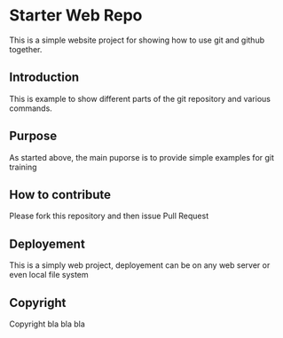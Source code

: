 # Starter Web Repo

This is a simple website project for showing
how to use git and github together.

## Introduction


This is example to show different parts of the git repository
and various commands.

## Purpose

As started above, the main puporse is to provide simple examples for git training

## How to contribute

Please fork this repository and then issue Pull Request

## Deployement

This is a simply web project, deployement can be on any web server or even local file system

## Copyright
Copyright bla bla bla